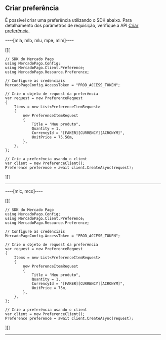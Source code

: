 ## Criar preferência

É possível criar uma preferência utilizando o SDK abaixo. Para detalhamento dos parâmetros de requisição, verifique a API [Criar preferência](https://www.mercadopago[FAKER][URL][DOMAIN]/developers/pt/reference/preferences/_checkout_preferences/post).

----[mla, mlb, mlu, mpe, mlm]----

[[[
```dotnet
// SDK do Mercado Pago
using MercadoPago.Config;
using MercadoPago.Client.Preference;
using MercadoPago.Resource.Preference;

// Configure as credenciais
MercadoPagoConfig.AccessToken = "PROD_ACCESS_TOKEN";

// Crie o objeto de request da preferência
var request = new PreferenceRequest
{
    Items = new List<PreferenceItemRequest>
    {
        new PreferenceItemRequest
        {
            Title = "Meu produto",
            Quantity = 1,
            CurrencyId = "[FAKER][CURRENCY][ACRONYM]",
            UnitPrice = 75.56m,
        },
    },
};

// Crie a preferência usando o client
var client = new PreferenceClient();
Preference preference = await client.CreateAsync(request);
```
]]]

------------

----[mlc, mco]----

[[[
```dotnet
// SDK do Mercado Pago
using MercadoPago.Config;
using MercadoPago.Client.Preference;
using MercadoPago.Resource.Preference;

// Configure as credenciais
MercadoPagoConfig.AccessToken = "PROD_ACCESS_TOKEN";

// Crie o objeto de request da preferência
var request = new PreferenceRequest
{
    Items = new List<PreferenceItemRequest>
    {
        new PreferenceItemRequest
        {
            Title = "Meu produto",
            Quantity = 1,
            CurrencyId = "[FAKER][CURRENCY][ACRONYM]",
            UnitPrice = 75m,
        },
    },
};

// Crie a preferência usando o client
var client = new PreferenceClient();
Preference preference = await client.CreateAsync(request);
```
]]]

------------